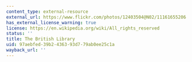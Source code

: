 ```yaml
---
content_type: external-resource
external_url: https://www.flickr.com/photos/12403504@N02/11161655206
has_external_license_warning: true
license: https://en.wikipedia.org/wiki/All_rights_reserved
status: ''
title: The British Library
uid: 97aebfed-39b2-4363-93d7-79ab0ee25c1a
wayback_url: ''
---
```

